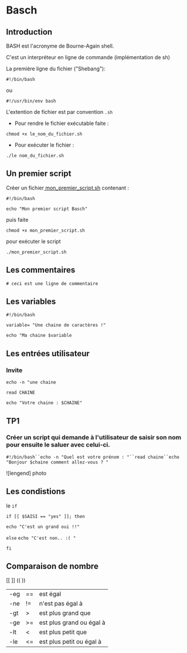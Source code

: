 # Basch

## Introduction

BASH est l'acronyme de Bourne-Again shell.

C'est un interpréteur en ligne de commande (implémentation de sh)

La première ligne du fichier ("Shebang"):

`#!/bin/bash`

ou

`#!/usr/bin/env bash`

L'extention de fichier est par convention `.sh`

* Pour rendre le fichier exécutable faite :

`chmod +x le_nom_du_fichier.sh`

* Pour exécuter le fichier :

`./le nom_du_fichier.sh`

## Un premier script

Créer un fichier<u> mon_premier_script.sh</u> contenant :

`#!/bin/bash`

`echo "Mon premier script Basch"`

puis faite

`chmod +x mon_premier_script.sh`

pour exécuter le script

`./mon_premier_script.sh`

## Les commentaires

`# ceci est une ligne de commentaire`

## Les variables

`#!/bin/bash`

`variable= "Une chaine de caractères !"`

`echo "Ma chaine $variable`

## Les entrées utilisateur

### Invite

`echo -n "une chaine`

`read CHAINE`

`echo "Votre chaine : $CHAINE"`

## TP1

### Créer un script qui demande à l'utilisateur de saisir son nom pour ensuite le saluer avec celui-ci.

`#!/bin/bash``echo -n "Quel est votre prénom : "``read chaine``echo "Bonjour $chaine comment allez-vous ? "`

![lengend] photo

## Les condistions

le `if`

`if [[ $SAISI == "yes" ]]; then`

`echo "C'est un grand oui !!" `

`else` `echo "C'est non.. :( "`

`fi`

## Comparaison de nombre

[[ ]] (( ))

|  | |  |
| --- | --- | --- |
| -eg | == | est égal |
| -ne | !=  | n'est pas égal à |
| -gt | >   | est plus grand que |
| -ge | >=  | est plus grand ou égal à |
| -lt | <   | est plus petit que |
| -le | <=  | est plus petit ou égal à |

